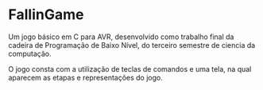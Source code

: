 # FallinGame

Um jogo básico em C para AVR, desenvolvido como trabalho final da cadeira de Programação de Baixo Nível, do terceiro semestre de ciencia da computação.

O jogo consta com a utilização de teclas de comandos e uma tela, na qual aparecem as etapas e representações do jogo.
